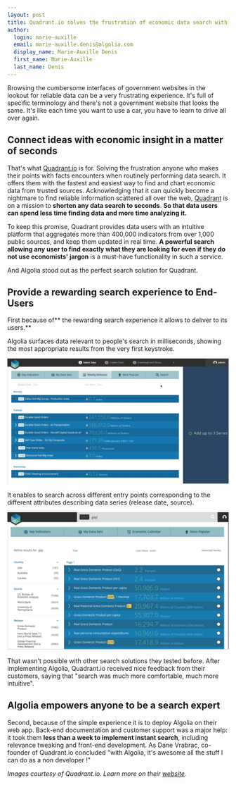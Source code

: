 ```yaml
---
layout: post
title: Quadrant.io solves the frustration of economic data search with Algolia
author:
  login: marie-auxille
  email: marie-auxille.denis@algolia.com
  display_name: Marie-Auxille Denis
  first_name: Marie-Auxille
  last_name: Denis
---
```


Browsing the cumbersome interfaces of government websites in the lookout for
reliable data can be a very frustrating experience. It's full of specific
terminology and there's not a government website that looks the same. It's
like each time you want to use a car, you have to learn to drive all over
again.

## Connect ideas with economic insight in a matter of seconds

That's what [Quadrant.io][1] is for.
Solving the frustration anyone who makes their points with facts encounters
when routinely performing data search. It offers them with the fastest and
easiest way to find and chart economic data from trusted sources.
Acknowledging that it can quickly become a nightmare to find reliable
information scattered all over the web,
[Quadrant][2] is on a mission to **shorten
any data search to seconds**. **So that data users can spend less time finding
data and more time analyzing it.**

To keep this promise, Quadrant provides data users with an intuitive platform
that aggregates more than 400,000 indicators from over 1,000 public sources,
and keep them updated in real time. **A powerful search allowing any user to
find exactly what they are looking for even if they do not use economists'
jargon** is a must-have functionality in such a service.

And Algolia stood out as the perfect search solution for Quadrant.

## Provide a rewarding search experience to End-Users

First because of** the rewarding search experience it allows to deliver to its
users.**

Algolia surfaces data relevant to people's search in milliseconds, showing the
most appropriate results from the very first keystroke.

![searchquadrant1][3]

It enables to search across different entry points corresponding to the
different attributes describing data series (release date, source).

![Screen-Shot-2015-04-13-at-18.06.28][4]

That wasn't possible with other search solutions they tested before. After
implementing Algolia, Quadrant.io received nice feedback from their customers,
saying that "search was much more comfortable, much more intuitive".

## Algolia empowers anyone to be a search expert

Second, because of the simple experience it is to deploy Algolia on their web
app. Back-end documentation and customer support was a major help: it took
them __less than a week to implement instant search__, including relevance
tweaking and front-end development. As Dane Vrabrac, co-founder of Quadrant.io
concluded "with Algolia, it's awesome all the stuff I can do as a non
developer !"

_Images courtesy of Quadrant.io. Learn more on their
[website][5]._


[1]: https://www.quadrant.io/find/#/search
[2]: https://www.quadrant.io/find/#/search
[3]: /assets/searchquadrant1.gif
[4]: /assets/Screen-Shot-2015-04-13-at-18.06.28.png
[5]: https://quadrant.io/
